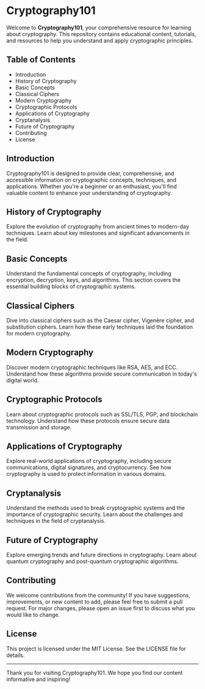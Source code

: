 # Cryptography101

Welcome to **Cryptography101**, your comprehensive resource for learning about cryptography. This repository contains educational content, tutorials, and resources to help you understand and apply cryptographic principles.

## Table of Contents

- Introduction
- History of Cryptography
- Basic Concepts
- Classical Ciphers
- Modern Cryptography
- Cryptographic Protocols
- Applications of Cryptography
- Cryptanalysis
- Future of Cryptography
- Contributing
- License

## Introduction

Cryptography101 is designed to provide clear, comprehensive, and accessible information on cryptographic concepts, techniques, and applications. Whether you're a beginner or an enthusiast, you'll find valuable content to enhance your understanding of cryptography.

## History of Cryptography

Explore the evolution of cryptography from ancient times to modern-day techniques. Learn about key milestones and significant advancements in the field.

## Basic Concepts

Understand the fundamental concepts of cryptography, including encryption, decryption, keys, and algorithms. This section covers the essential building blocks of cryptographic systems.

## Classical Ciphers

Dive into classical ciphers such as the Caesar cipher, Vigenère cipher, and substitution ciphers. Learn how these early techniques laid the foundation for modern cryptography.

## Modern Cryptography

Discover modern cryptographic techniques like RSA, AES, and ECC. Understand how these algorithms provide secure communication in today's digital world.

## Cryptographic Protocols

Learn about cryptographic protocols such as SSL/TLS, PGP, and blockchain technology. Understand how these protocols ensure secure data transmission and storage.

## Applications of Cryptography

Explore real-world applications of cryptography, including secure communications, digital signatures, and cryptocurrency. See how cryptography is used to protect information in various domains.

## Cryptanalysis

Understand the methods used to break cryptographic systems and the importance of cryptographic security. Learn about the challenges and techniques in the field of cryptanalysis.

## Future of Cryptography

Explore emerging trends and future directions in cryptography. Learn about quantum cryptography and post-quantum cryptographic algorithms.

## Contributing

We welcome contributions from the community! If you have suggestions, improvements, or new content to add, please feel free to submit a pull request. For major changes, please open an issue first to discuss what you would like to change.

## License

This project is licensed under the MIT License. See the LICENSE file for details.

---

Thank you for visiting Cryptography101. We hope you find our content informative and inspiring!

